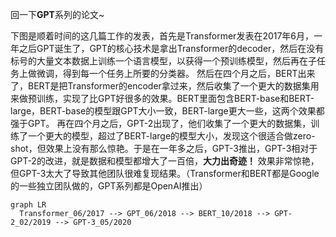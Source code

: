 回一下**GPT**系列的论文~

下图是顺着时间的这几篇工作的发表，首先是Transformer发表在2017年6月，一年之后GPT诞生了，GPT的核心技术是拿出Transformer的decoder，然后在没有标号的大量文本数据上训练一个语言模型，以获得一个预训练模型，然后再在子任务上做微调，得到每一个任务上所要的分类器。
然后在四个月之后，BERT出来了，BERT是把Transformer的encoder拿过来，然后收集了一个更大的数据集用来做预训练，实现了比GPT好很多的效果。BERT里面包含BERT-base和BERT-large，BERT-base的模型跟GPT大小一致，BERT-large更大一些，这两个效果都强于GPT。
再在四个月之后，GPT-2出现了，他们收集了一个更大的数据集，训练了一个更大的模型，超过了BERT-large的模型大小，发现这个很适合做zero-shot，但效果上没有那么惊艳。于是在一年多之后，GPT-3推出，GPT-3相对于GPT-2的改进，就是数据和模型都增大了一百倍，**大力出奇迹！**
效果非常惊艳，但GPT-3太大了导致其他团队很难复现结果。（Transformer和BERT都是Google的一些独立团队做的，GPT系列都是OpenAI推出）

~~~mermaid
graph LR
  Transformer_06/2017 --> GPT_06/2018 --> BERT_10/2018 --> GPT-2_02/2019 --> GPT-3_05/2020
~~~

